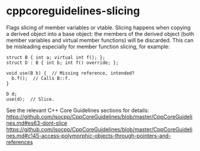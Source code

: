 cppcoreguidelines-slicing
=========================

Flags slicing of member variables or vtable. Slicing happens when
copying a derived object into a base object: the members of the derived
object (both member variables and virtual member functions) will be
discarded. This can be misleading especially for member function
slicing, for example:

    struct B { int a; virtual int f(); };
    struct D : B { int b; int f() override; };

    void use(B b) {  // Missing reference, intended?
      b.f();  // Calls B::f.
    }

    D d;
    use(d);  // Slice.

See the relevant C++ Core Guidelines sections for details:
<https://github.com/isocpp/CppCoreGuidelines/blob/master/CppCoreGuidelines.md#es63-dont-slice>
<https://github.com/isocpp/CppCoreGuidelines/blob/master/CppCoreGuidelines.md#c145-access-polymorphic-objects-through-pointers-and-references>
